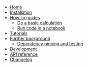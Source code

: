 <!---
Navigation specification

See https://oprypin.github.io/mkdocs-literate-nav/
-->
- [Home](index.md)
- [Installation](installation.md)
- [How-to guides](how-to-guides/index.md)
    - [Do a basic calculation](how-to-guides/basic-calculation.md)
    - [Run code in a notebook](how-to-guides/run-code-in-a-notebook.py)
- [Tutorials](tutorials/index.md)
- [Further background](further-background/index.md)
    - [Dependency pinning and testing](further-background/dependency-pinning-and-testing.md)
- [Development](development.md)
- [API reference](api/test_fork/)
- [Changelog](changelog.md)
